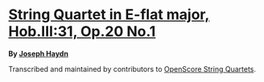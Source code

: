 # [String Quartet in E-flat major, Hob.III:31, Op.20 No.1][set]

__By [Joseph Haydn][composer]__

[set]: https://musescore.com/openscore-string-quartets/sets/5178593
[composer]: https://musescore.com/openscore-string-quartets/sets?order=title&text=Haydn,+Joseph

Transcribed and maintained by contributors to [OpenScore String Quartets].

[OpenScore String Quartets]: https://musescore.com/openscore-string-quartets
